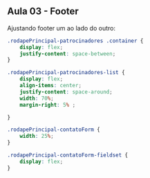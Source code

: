 ## Aula 03 - Footer

Ajustando footer um ao lado do outro:

```css
.rodapePrincipal-patrocinadores .container {
    display: flex;
    justify-content: space-between;
}

.rodapePrincipal-patrocinadores-list {
    display: flex;
    align-items: center;
    justify-content: space-around;
    width: 70%;
    margin-right: 5% ;

}

.rodapePrincipal-contatoForm {
    width: 25%;
}

.rodapePrincipal-contatoForm-fieldset {
    display: flex;
}



```

